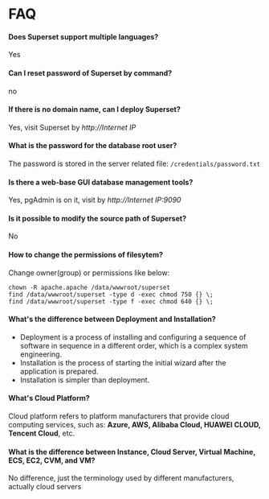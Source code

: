 # FAQ

####  Does Superset support multiple languages?

Yes

#### Can I reset password of Superset by command?

no

#### If there is no domain name, can I deploy Superset?

Yes, visit Superset by *http://Internet IP*

#### What is the password for the database root user?

The password is stored in the server related file: `/credentials/password.txt`

#### Is there a web-base GUI database management tools?

Yes, pgAdmin is on it, visit by *http://Internet IP:9090*

#### Is it possible to modify the source path of Superset?

No

#### How to change the permissions of filesytem?

Change owner(group) or permissions like below:

```shell
chown -R apache.apache /data/wwwroot/superset
find /data/wwwroot/superset -type d -exec chmod 750 {} \;
find /data/wwwroot/superset -type f -exec chmod 640 {} \;
```

#### What's the difference between Deployment and Installation?

- Deployment is a process of installing and configuring a sequence of software in sequence in a different order, which is a complex system engineering.  
- Installation is the process of starting the initial wizard after the application is prepared.  
- Installation is simpler than deployment. 

#### What's Cloud Platform?

Cloud platform refers to platform manufacturers that provide cloud computing services, such as: **Azure, AWS, Alibaba Cloud, HUAWEI CLOUD, Tencent Cloud**, etc.

#### What is the difference between Instance, Cloud Server, Virtual Machine, ECS, EC2, CVM, and VM?

No difference, just the terminology used by different manufacturers, actually cloud servers